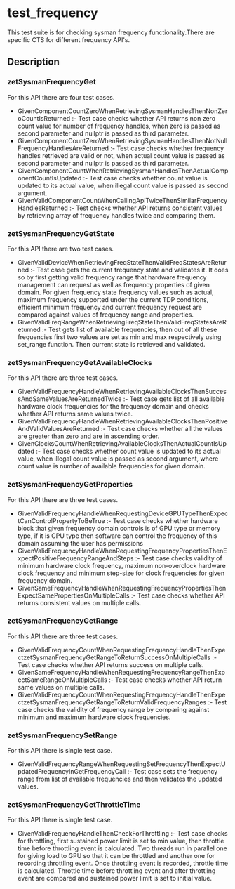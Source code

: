 # test_frequency
This test suite is for checking sysman frequency functionality.There are specific CTS for different frequency API's.

## Description

### zetSysmanFrequencyGet   
For this API there are four test cases.
* GivenComponentCountZeroWhenRetrievingSysmanHandlesThenNonZeroCountIsReturned :- Test case checks whether API returns non zero count value for number of frequency handles, when zero is passed as second parameter and nullptr is passed as third parameter.
* GivenComponentCountZeroWhenRetrievingSysmanHandlesThenNotNullFrequencyHandlesAreReturned :- Test case checks whether frequency handles retrieved are valid or not, when actual count value is passed as second parameter and nullptr is passed as third parameter.
* GivenComponentCountWhenRetrievingSysmanHandlesThenActualComponentCountIsUpdated :- Test case checks whether count value is updated to its actual value, when illegal count value is passed as second argument. 
* GivenValidComponentCountWhenCallingApiTwiceThenSimilarFrequencyHandlesReturned :- Test checks whether API returns consistent values by retrieving array of frequency handles twice and comparing them.  

### zetSysmanFrequencyGetState
For this API there are two test cases.
* GivenValidDeviceWhenRetrievingFreqStateThenValidFreqStatesAreReturned :- Test case gets the current frequency state and validates it. It does so by first getting valid frequency range that hardware frequency management can request as well as frequency properties of given domain. For given frequency state frequency values such as actual,  maximum frequency supported under the current TDP conditions, efficient minimum frequency and current frequency request are compared against values of frequency range and properties.
* GivenValidFreqRangeWhenRetrievingFreqStateThenValidFreqStatesAreReturned :- Test gets list of available frequencies, then out of all these frequencies first two values are set as min and max respectively using set_range function. Then current state is retrieved and validated.

### zetSysmanFrequencyGetAvailableClocks
For this API there are three test cases.
* GivenValidFrequencyHandleWhenRetrievingAvailableClocksThenSuccessAndSameValuesAreReturnedTwice :- Test case gets list of all available hardware clock frequencies for the frequency domain and checks whether API returns same values twice.
* GivenValidFrequencyHandleWhenRetrievingAvailableClocksThenPositiveAndValidValuesAreReturned :- Test case checks whether all the values are greater than zero and are in ascending order.
* GivenClocksCountWhenRetrievingAvailableClocksThenActualCountIsUpdated :- Test case checks whether count value is updated to its actual value, when illegal count value is passed as second argument, where count value is number of available frequencies for given domain.

### zetSysmanFrequencyGetProperties
For this API there are three test cases.
* GivenValidFrequencyHandleWhenRequestingDeviceGPUTypeThenExpectCanControlPropertyToBeTrue :- Test case checks whether hardware block that given frequency domain controls is of GPU type or memory type, if it is GPU type then software can control the frequency of this domain assuming the user has permissions 
* GivenValidFrequencyHandleWhenRequestingFrequencyPropertiesThenExpectPositiveFrequencyRangeAndSteps :- Test case checks validity of minimum hardware clock frequency, maximum non-overclock hardware clock frequency and minimum step-size for clock frequencies for given frequency domain. 
* GivenSameFrequencyHandleWhenRequestingFrequencyPropertiesThenExpectSamePropertiesOnMultipleCalls :- Test case checks whether API returns consistent values on multiple calls.

### zetSysmanFrequencyGetRange
For this API there are three test cases.
* GivenValidFrequencyCountWhenRequestingFrequencyHandleThenExpectzetSysmanFrequencyGetRangeToReturnSuccessOnMultipleCalls :- Test case checks whether API returns success on multiple calls.
* GivenSameFrequencyHandleWhenRequestingFrequencyRangeThenExpectSameRangeOnMultipleCalls :- Test case checks whether API return same values on multiple calls.
* GivenValidFrequencyCountWhenRequestingFrequencyHandleThenExpectzetSysmanFrequencyGetRangeToReturnValidFrequencyRanges :- Test case checks the validity of frequency range by comparing against minimum and maximum hardware clock frequencies. 

### zetSysmanFrequencySetRange
For this API there is single test case.
* GivenValidFrequencyRangeWhenRequestingSetFrequencyThenExpectUpdatedFrequencyInGetFrequencyCall :- Test case sets the frequency range from list of available frequencies and then validates the updated values.

### zetSysmanFrequencyGetThrottleTime
For this API there is single test case.
* GivenValidFrequencyHandleThenCheckForThrottling :- Test case checks for throttling, first sustained power limit is set to min value, then throttle time before throttling event is calculated. Two threads run in parallel one for giving load to GPU so that it can be throttled and another one for recording throttling event. Once throttling event is recorded, throttle time is calculated. Throttle time before throttling event and after throttling event are compared and sustained power limit is set to initial value.

